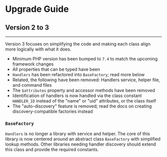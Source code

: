 # Upgrade Guide

## Version 2 to 3
***

Version 3 focuses on simplifying the code and making each class align more logically with what it does.

* Minimum PHP version has been bumped to `7.4` to match the upcoming framework changes
* All properties that can be typed have been
* `Handlers` has been refactored into `BaseFactory`; read more below
* Related, the following have been removed: Handlers service, helper file, and command files
* The `$attributes` property and accessor methods have been removed
* Identification of handlers is now handled via the class constant `HANDLER_ID` instead of the "name" or "uid" attributes, or the class itself
* The "auto-discovery" feature is removed; read the docs on creating discovery-compatible factories instead

### `BaseFactory`

`Handlers` is no longer a library with service and helper. The core of this library is now
centered around an abstract class `BaseFactory` with simplified lookup methods. Other
libraries needing handler discovery should extend this class and provide the required constants.
